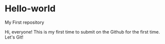 # Hello-world
My First repository

Hi, everyone! This is my first time to submit on the Github for the first time.
Let's Git!
